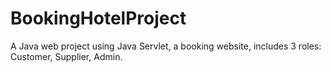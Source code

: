 # BookingHotelProject
A Java web project using Java Servlet, a booking website, includes 3 roles: Customer, Supplier, Admin.
